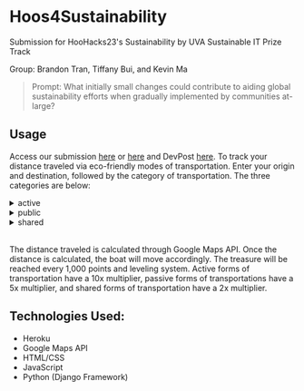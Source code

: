 # Hoos4Sustainability
Submission for HooHacks23's Sustainability by UVA Sustainable IT Prize Track

Group: Brandon Tran, Tiffany Bui, and Kevin Ma

> Prompt: What initially small changes could contribute to aiding global sustainability efforts when gradually implemented by communities at-large?

## Usage
Access our submission [here](https://hoos4sustainability.herokuapp.com) or [here](hoos4sustainability.tech) and DevPost [here](https://devpost.com/software/hoos4sustainability). To track your distance traveled via eco-friendly modes of transportation. Enter your origin and destination, followed by the category of transportation. The three categories are below:

<details>
<summary>active</summary>  
  
Biking, Walking, Running
</details>

<details>
<summary>public</summary>  
  
Bus, Train, Metro
</details>

<details>
<summary>shared</summary>  
  
Carpooling, Ridesharing, Hitchhiking
</details>
<br>

The distance traveled is calculated through Google Maps API. Once the distance is calculated, the boat will move accordingly. The treasure will be reached every 1,000 points and leveling system. Active forms of transportation have a 10x multiplier, passive forms of transportations have a 5x multiplier, and shared forms of transportation have a 2x multiplier.

## Technologies Used:
- Heroku
- Google Maps API
- HTML/CSS
- JavaScript
- Python (Django Framework)
